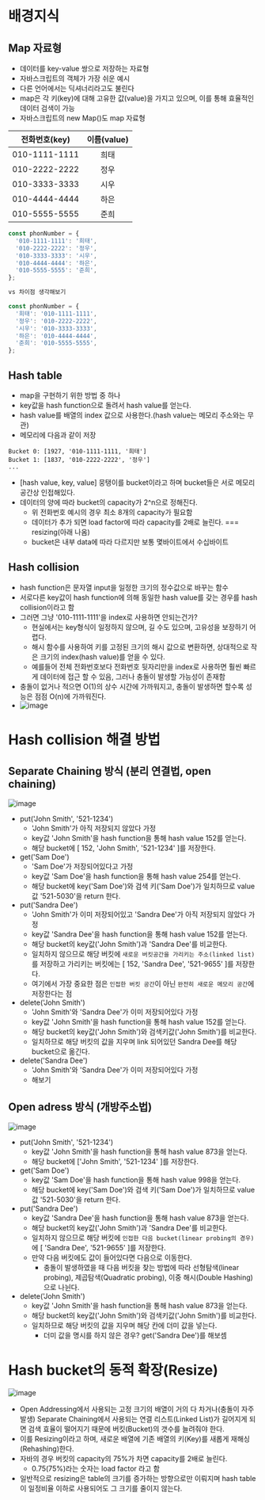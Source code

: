 # 배경지식

## Map 자료형

- 데이터를 key-value 쌍으로 저장하는 자료형
- 자바스크립트의 객체가 가장 쉬운 예시
- 다른 언어에서는 딕셔너리라고도 불린다
- map은 각 키(key)에 대해 고유한 값(value)을 가지고 있으며, 이를 통해 효율적인 데이터 검색이 가능
- 자바스크립트의 new Map()도 map 자료형

| 전화번호(key) | 이름(value) |
| :-----------: | :---------: |
| 010-1111-1111 |    희태     |
| 010-2222-2222 |    정우     |
| 010-3333-3333 |    시우     |
| 010-4444-4444 |    하은     |
| 010-5555-5555 |    준희     |

```js
const phonNumber = {
  '010-1111-1111': '희태',
  '010-2222-2222': '정우',
  '010-3333-3333': '시우',
  '010-4444-4444': '하은',
  '010-5555-5555': '준희',
};

vs 차이점 생각해보기

const phonNumber = {
  '희태': '010-1111-1111',
  '정우': '010-2222-2222',
  '시우': '010-3333-3333',
  '하은': '010-4444-4444',
  '준희': '010-5555-5555',
};
```

## Hash table

- map을 구현하기 위한 방법 중 하나
- key값을 hash function으로 돌려서 hash value를 얻는다.
- hash value를 배열의 index 값으로 사용한다.(hash value는 메모리 주소와는 무관)
- 메모리에 다음과 같이 저장

```
Bucket 0: [1927, '010-1111-1111, '희태']
Bucket 1: [1837, '010-2222-2222', '정우']
...
```

- [hash value, key, value] 뭉탱이를 bucket이라고 하며 bucket들은 서로 메모리공간상 인접해있다.
- 데이터의 양에 따라 bucket의 capacity가 2^n으로 정해진다.
  - 위 전화번호 예시의 경우 최소 8개의 capacity가 필요함
  - 데이터가 추가 되면 load factor에 따라 capacity를 2배로 늘린다. === resizing(아래 나옴)
  - bucket은 내부 data에 따라 다르지만 보통 몇바이트에서 수십바이트

## Hash collision

- hash function은 문자열 input을 일정한 크기의 정수값으로 바꾸는 함수
- 서로다른 key값이 hash function에 의해 동일한 hash value를 갖는 경우를 hash collision이라고 함
- 그러면 그냥 '010-1111-1111'을 index로 사용하면 안되는건가?
  - 현실에서는 key형식이 일정하지 않으며, 길 수도 있으며, 고유성을 보장하기 어렵다.
  - 해시 함수를 사용하여 키를 고정된 크기의 해시 값으로 변환하면, 상대적으로 작은 크기의 index(hash value)를 얻을 수 있다.
  - 예를들어 전체 전화번호보다 전화번호 뒷자리만을 index로 사용하면 훨씬 빠르게 데이터에 접근 할 수 있음, 그러나 충돌이 발생할 가능성이 존재함
- 충돌이 없거나 적으면 O(1)의 상수 시간에 가까워지고, 충돌이 발생하면 할수록 성능은 점점 O(n)에 가까워진다.
- ![image](https://github.com/CS-TeamStudy/CS_Study_for_Interview/assets/87072568/6f621067-ee83-4334-a673-c2a7532f4bdc)

# Hash collision 해결 방법

## Separate Chaining 방식 (분리 연결법, open chaining)

![image](https://github.com/CS-TeamStudy/CS_Study_for_Interview/assets/87072568/79c7f921-6e59-4f25-8a3e-716f2f681fce)

- put('John Smith', '521-1234')
  - 'John Smith'가 아직 저장되지 않았다 가정
  - key값 'John Smith'을 hash function을 통해 hash value 152를 얻는다.
  - 해당 bucket에 [ 152, 'John Smith', '521-1234' ]를 저장한다.
- get('Sam Doe')
  - 'Sam Doe'가 저장되어있다고 가정
  - key값 'Sam Doe'을 hash function을 통해 hash value 254를 얻는다.
  - 해당 bucket에 key('Sam Doe')와 검색 키('Sam Doe')가 일치하므로 value값 '521-5030'을 return 한다.
- put('Sandra Dee')
  - 'John Smith'가 이미 저장되어있고 'Sandra Dee'가 아직 저장되지 않았다 가정
  - key값 'Sandra Dee'을 hash function을 통해 hash value 152를 얻는다.
  - 해당 bucket의 key값('John Smith')과 'Sandra Dee'를 비교한다.
  - 일치하지 않으므로 해당 버킷에 `새로운 버킷공간을 가리키는 주소(linked list)`를 저장하고 가리키는 버킷에는 [ 152, 'Sandra Dee', '521-9655' ]를 저장한다.
  - 여기에서 가장 중요한 점은 `인접한 버킷 공간`이 아닌 `완전히 새로운 메모리 공간`에 저장한다는 점
- delete('John Smith')
  - 'John Smith'와 'Sandra Dee'가 이미 저장되어있다 가정
  - key값 'John Smith'을 hash function을 통해 hash value 152를 얻는다.
  - 해당 bucket의 key값('John Smith')와 검색키값('John Smith')를 비교한다.
  - 일치하므로 해당 버킷의 값을 지우며 link 되어있던 Sandra Dee를 해당 bucket으로 옮긴다.
- delete('Sandra Dee')
  - 'John Smith'와 'Sandra Dee'가 이미 저장되어있다 가정
  - 해보기
 
## Open adress 방식 (개방주소법)

![image](https://github.com/CS-TeamStudy/CS_Study_for_Interview/assets/87072568/017a55ec-9e9b-49a0-8204-8d2483a2f295)

- put('John Smith', '521-1234')
  - key값 'John Smith'을 hash function을 통해 hash value 873을 얻는다.
  - 해당 bucket에 ['John Smith', '521-1234' ]를 저장한다.
- get('Sam Doe')
  - key값 'Sam Doe'을 hash function을 통해 hash value 998을 얻는다.
  - 해당 bucket에 key('Sam Doe')와 검색 키('Sam Doe')가 일치하므로 value값 '521-5030'을 return 한다.
- put('Sandra Dee')
  - key값 'Sandra Dee'을 hash function을 통해 hash value 873을 얻는다.
  - 해당 bucket의 key값('John Smith')과 'Sandra Dee'를 비교한다.
  - 일치하지 않으므로 해당 버킷에 `인접한 다음 bucket(linear probing의 경우)`에 [ 'Sandra Dee', '521-9655' ]를 저장한다.
  - 만약 다음 버킷에도 값이 들어있다면 다음으로 이동한다.
    - 충돌이 발생하였을 때 다음 버킷을 찾는 방법에 따라 선형탐색(linear probing), 제곱탐색(Quadratic probing), 이중 해시(Double Hashing)으로 나뉜다.
- delete('John Smith')
  - key값 'John Smith'을 hash function을 통해 hash value 873을 얻는다.
  - 해당 bucket의 key값('John Smith')와 검색키값('John Smith')를 비교한다.
  - 일치하므로 해당 버킷의 값을 지우며 해당 칸에 더미 값을 넣는다.
    - 더미 값을 명시를 하지 않은 경우? get('Sandra Dee')를 해보셈

# Hash bucket의 동적 확장(Resize)

![image](https://github.com/CS-TeamStudy/CS_Study_for_Interview/assets/87072568/d5ac8d08-988a-4f74-a601-a626fd5b2d30)

- Open Addressing에서 사용되는 고정 크기의 배열이 거의 다 차거나(충돌이 자주 발생) Separate Chaining에서 사용되는 연결 리스트(Linked List)가 길어지게 되면 검색 효율이 떨어지기 때문에 버킷(Bucket)의 갯수를 늘려줘야 한다.
- 이를 Resizing이라고 하며, 새로운 배열에 기존 배열의 키(Key)를 새롭게 재해싱(Rehashing)한다.
- 자바의 경우 버킷의 capacity의 75%가 차면 capacity를 2배로 늘린다.
  - 0.75(75%)라는 숫자는 load factor 라고 함
- 일반적으로 resizing은 table의 크기를 증가하는 방향으로만 이뤄지며 hash table이 일정비율 이하로 사용되어도 그 크기를 줄이지 않는다.
